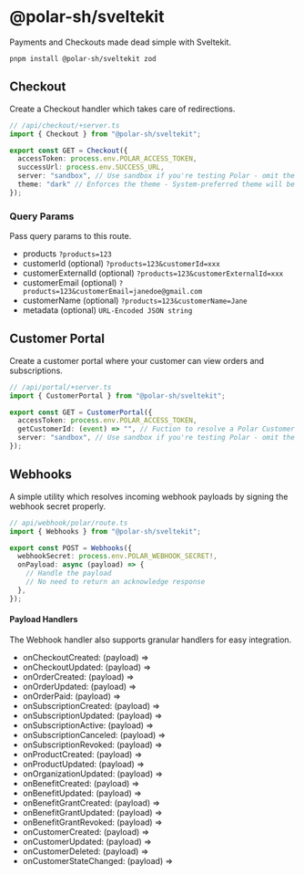 # @polar-sh/sveltekit

Payments and Checkouts made dead simple with Sveltekit.

`pnpm install @polar-sh/sveltekit zod`

## Checkout

Create a Checkout handler which takes care of redirections.

```typescript
// /api/checkout/+server.ts
import { Checkout } from "@polar-sh/sveltekit";

export const GET = Checkout({
  accessToken: process.env.POLAR_ACCESS_TOKEN,
  successUrl: process.env.SUCCESS_URL,
  server: "sandbox", // Use sandbox if you're testing Polar - omit the parameter or pass 'production' otherwise
  theme: "dark" // Enforces the theme - System-preferred theme will be set if left omitted
});
```

### Query Params

Pass query params to this route.

- products `?products=123`
- customerId (optional) `?products=123&customerId=xxx`
- customerExternalId (optional) `?products=123&customerExternalId=xxx`
- customerEmail (optional) `?products=123&customerEmail=janedoe@gmail.com`
- customerName (optional) `?products=123&customerName=Jane`
- metadata (optional) `URL-Encoded JSON string`

## Customer Portal

Create a customer portal where your customer can view orders and subscriptions.

```typescript
// /api/portal/+server.ts
import { CustomerPortal } from "@polar-sh/sveltekit";

export const GET = CustomerPortal({
  accessToken: process.env.POLAR_ACCESS_TOKEN,
  getCustomerId: (event) => "", // Fuction to resolve a Polar Customer ID
  server: "sandbox", // Use sandbox if you're testing Polar - omit the parameter or pass 'production' otherwise
});
```

## Webhooks

A simple utility which resolves incoming webhook payloads by signing the webhook secret properly.

```typescript
// api/webhook/polar/route.ts
import { Webhooks } from "@polar-sh/sveltekit";

export const POST = Webhooks({
  webhookSecret: process.env.POLAR_WEBHOOK_SECRET!,
  onPayload: async (payload) => {
    // Handle the payload
    // No need to return an acknowledge response
  },
});
```

#### Payload Handlers

The Webhook handler also supports granular handlers for easy integration.

- onCheckoutCreated: (payload) =>
- onCheckoutUpdated: (payload) =>
- onOrderCreated: (payload) =>
- onOrderUpdated: (payload) =>
- onOrderPaid: (payload) =>
- onSubscriptionCreated: (payload) =>
- onSubscriptionUpdated: (payload) =>
- onSubscriptionActive: (payload) =>
- onSubscriptionCanceled: (payload) =>
- onSubscriptionRevoked: (payload) =>
- onProductCreated: (payload) =>
- onProductUpdated: (payload) =>
- onOrganizationUpdated: (payload) =>
- onBenefitCreated: (payload) =>
- onBenefitUpdated: (payload) =>
- onBenefitGrantCreated: (payload) =>
- onBenefitGrantUpdated: (payload) =>
- onBenefitGrantRevoked: (payload) =>
- onCustomerCreated: (payload) =>
- onCustomerUpdated: (payload) =>
- onCustomerDeleted: (payload) =>
- onCustomerStateChanged: (payload) =>
